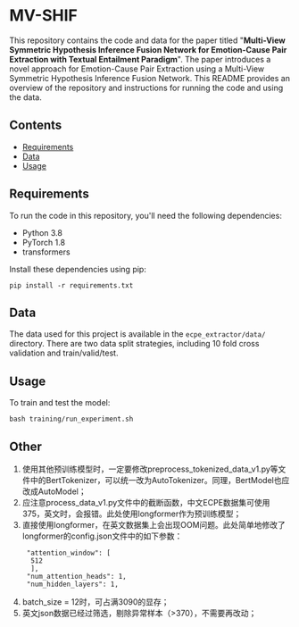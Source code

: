 # MV-SHIF

This repository contains the code and data for the paper titled "**Multi-View Symmetric Hypothesis Inference Fusion
Network for Emotion-Cause Pair Extraction with Textual Entailment Paradigm**". The paper introduces a novel approach for
Emotion-Cause Pair Extraction using a Multi-View Symmetric Hypothesis Inference Fusion Network. This README provides an
overview of the repository and instructions for running the code and using the data.

## Contents

- [Requirements](#requirements)
- [Data](#data)
- [Usage](#usage)

## Requirements

To run the code in this repository, you'll need the following dependencies:

- Python 3.8
- PyTorch 1.8
- transformers

Install these dependencies using pip:

```shell
pip install -r requirements.txt
```

## Data

The data used for this project is available in the `ecpe_extractor/data/` directory. There are two data split
strategies, including 10 fold cross validation and train/valid/test.

## Usage

To train and test the model:

   ```
   bash training/run_experiment.sh
   ```

## Other

1. 使用其他预训练模型时，一定要修改preprocess_tokenized_data_v1.py等文件中的BertTokenizer，可以统一改为AutoTokenizer。同理，BertModel也应改成AutoModel；
2. 应注意process_data_v1.py文件中的截断函数，中文ECPE数据集可使用375，英文时，会报错。此处使用longformer作为预训练模型；
3. 直接使用longformer，在英文数据集上会出现OOM问题。此处简单地修改了longformer的config.json文件中的如下参数：
    ```
     "attention_window": [
      512
      ],
     "num_attention_heads": 1,
     "num_hidden_layers": 1,
   ```
4. batch_size = 12时，可占满3090的显存；
5. 英文json数据已经过筛选，剔除异常样本（>370），不需要再改动；
